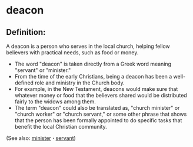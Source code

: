 # deacon #

## Definition: ##

A deacon is a person who serves in the local church, helping fellow believers with practical needs, such as food or money.

* The word "deacon" is taken directly from a Greek word meaning "servant" or "minister."
* From the time of the early Christians, being a deacon has been a well-defined role and ministry in the Church body.
* For example, in the New Testament, deacons would make sure that whatever money or food that the believers shared would be distributed fairly to the widows among them.
* The term "deacon" could also be translated as, "church minister" or "church worker" or "church servant," or some other phrase that shows that the person has been formally appointed to do specific tasks that benefit the local Christian community.

(See also: [minister](../kt/minister.md) **·** [servant](../other/servant.md))


